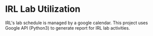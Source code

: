 # IRL Lab Utilization

IRL's lab schedule is managed by a google calendar. This project uses Google API (Python3) to generate report for IRL lab activities.
